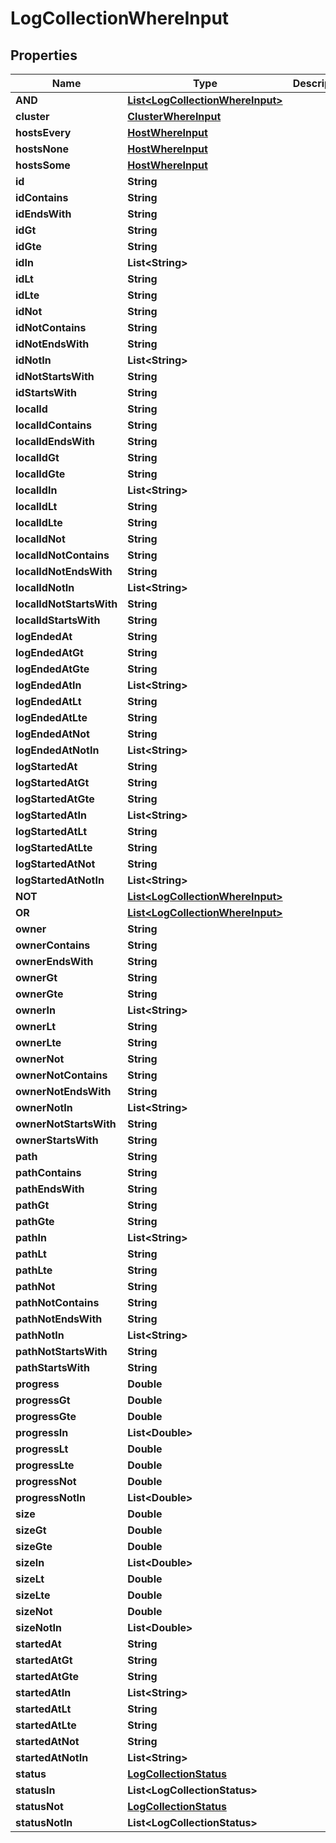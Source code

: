 

# LogCollectionWhereInput


## Properties

Name | Type | Description | Notes
------------ | ------------- | ------------- | -------------
**AND** | [**List&lt;LogCollectionWhereInput&gt;**](LogCollectionWhereInput.md) |  |  [optional]
**cluster** | [**ClusterWhereInput**](ClusterWhereInput.md) |  |  [optional]
**hostsEvery** | [**HostWhereInput**](HostWhereInput.md) |  |  [optional]
**hostsNone** | [**HostWhereInput**](HostWhereInput.md) |  |  [optional]
**hostsSome** | [**HostWhereInput**](HostWhereInput.md) |  |  [optional]
**id** | **String** |  |  [optional]
**idContains** | **String** |  |  [optional]
**idEndsWith** | **String** |  |  [optional]
**idGt** | **String** |  |  [optional]
**idGte** | **String** |  |  [optional]
**idIn** | **List&lt;String&gt;** |  |  [optional]
**idLt** | **String** |  |  [optional]
**idLte** | **String** |  |  [optional]
**idNot** | **String** |  |  [optional]
**idNotContains** | **String** |  |  [optional]
**idNotEndsWith** | **String** |  |  [optional]
**idNotIn** | **List&lt;String&gt;** |  |  [optional]
**idNotStartsWith** | **String** |  |  [optional]
**idStartsWith** | **String** |  |  [optional]
**localId** | **String** |  |  [optional]
**localIdContains** | **String** |  |  [optional]
**localIdEndsWith** | **String** |  |  [optional]
**localIdGt** | **String** |  |  [optional]
**localIdGte** | **String** |  |  [optional]
**localIdIn** | **List&lt;String&gt;** |  |  [optional]
**localIdLt** | **String** |  |  [optional]
**localIdLte** | **String** |  |  [optional]
**localIdNot** | **String** |  |  [optional]
**localIdNotContains** | **String** |  |  [optional]
**localIdNotEndsWith** | **String** |  |  [optional]
**localIdNotIn** | **List&lt;String&gt;** |  |  [optional]
**localIdNotStartsWith** | **String** |  |  [optional]
**localIdStartsWith** | **String** |  |  [optional]
**logEndedAt** | **String** |  |  [optional]
**logEndedAtGt** | **String** |  |  [optional]
**logEndedAtGte** | **String** |  |  [optional]
**logEndedAtIn** | **List&lt;String&gt;** |  |  [optional]
**logEndedAtLt** | **String** |  |  [optional]
**logEndedAtLte** | **String** |  |  [optional]
**logEndedAtNot** | **String** |  |  [optional]
**logEndedAtNotIn** | **List&lt;String&gt;** |  |  [optional]
**logStartedAt** | **String** |  |  [optional]
**logStartedAtGt** | **String** |  |  [optional]
**logStartedAtGte** | **String** |  |  [optional]
**logStartedAtIn** | **List&lt;String&gt;** |  |  [optional]
**logStartedAtLt** | **String** |  |  [optional]
**logStartedAtLte** | **String** |  |  [optional]
**logStartedAtNot** | **String** |  |  [optional]
**logStartedAtNotIn** | **List&lt;String&gt;** |  |  [optional]
**NOT** | [**List&lt;LogCollectionWhereInput&gt;**](LogCollectionWhereInput.md) |  |  [optional]
**OR** | [**List&lt;LogCollectionWhereInput&gt;**](LogCollectionWhereInput.md) |  |  [optional]
**owner** | **String** |  |  [optional]
**ownerContains** | **String** |  |  [optional]
**ownerEndsWith** | **String** |  |  [optional]
**ownerGt** | **String** |  |  [optional]
**ownerGte** | **String** |  |  [optional]
**ownerIn** | **List&lt;String&gt;** |  |  [optional]
**ownerLt** | **String** |  |  [optional]
**ownerLte** | **String** |  |  [optional]
**ownerNot** | **String** |  |  [optional]
**ownerNotContains** | **String** |  |  [optional]
**ownerNotEndsWith** | **String** |  |  [optional]
**ownerNotIn** | **List&lt;String&gt;** |  |  [optional]
**ownerNotStartsWith** | **String** |  |  [optional]
**ownerStartsWith** | **String** |  |  [optional]
**path** | **String** |  |  [optional]
**pathContains** | **String** |  |  [optional]
**pathEndsWith** | **String** |  |  [optional]
**pathGt** | **String** |  |  [optional]
**pathGte** | **String** |  |  [optional]
**pathIn** | **List&lt;String&gt;** |  |  [optional]
**pathLt** | **String** |  |  [optional]
**pathLte** | **String** |  |  [optional]
**pathNot** | **String** |  |  [optional]
**pathNotContains** | **String** |  |  [optional]
**pathNotEndsWith** | **String** |  |  [optional]
**pathNotIn** | **List&lt;String&gt;** |  |  [optional]
**pathNotStartsWith** | **String** |  |  [optional]
**pathStartsWith** | **String** |  |  [optional]
**progress** | **Double** |  |  [optional]
**progressGt** | **Double** |  |  [optional]
**progressGte** | **Double** |  |  [optional]
**progressIn** | **List&lt;Double&gt;** |  |  [optional]
**progressLt** | **Double** |  |  [optional]
**progressLte** | **Double** |  |  [optional]
**progressNot** | **Double** |  |  [optional]
**progressNotIn** | **List&lt;Double&gt;** |  |  [optional]
**size** | **Double** |  |  [optional]
**sizeGt** | **Double** |  |  [optional]
**sizeGte** | **Double** |  |  [optional]
**sizeIn** | **List&lt;Double&gt;** |  |  [optional]
**sizeLt** | **Double** |  |  [optional]
**sizeLte** | **Double** |  |  [optional]
**sizeNot** | **Double** |  |  [optional]
**sizeNotIn** | **List&lt;Double&gt;** |  |  [optional]
**startedAt** | **String** |  |  [optional]
**startedAtGt** | **String** |  |  [optional]
**startedAtGte** | **String** |  |  [optional]
**startedAtIn** | **List&lt;String&gt;** |  |  [optional]
**startedAtLt** | **String** |  |  [optional]
**startedAtLte** | **String** |  |  [optional]
**startedAtNot** | **String** |  |  [optional]
**startedAtNotIn** | **List&lt;String&gt;** |  |  [optional]
**status** | [**LogCollectionStatus**](LogCollectionStatus.md) |  |  [optional]
**statusIn** | **List&lt;LogCollectionStatus&gt;** |  |  [optional]
**statusNot** | [**LogCollectionStatus**](LogCollectionStatus.md) |  |  [optional]
**statusNotIn** | **List&lt;LogCollectionStatus&gt;** |  |  [optional]



